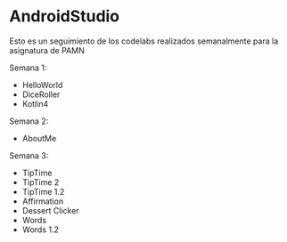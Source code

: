 # AndroidStudio
Esto es un seguimiento de los codelabs realizados semanalmente para la asignatura de PAMN

Semana 1:
  - HelloWorld
  - DiceRoller
  - Kotlin4
  
  
Semana 2:
  - AboutMe
  
  
Semana 3:
  - TipTime
  - TipTime 2
  - TipTime 1.2
  - Affirmation
  - Dessert Clicker
  - Words
  - Words 1.2
